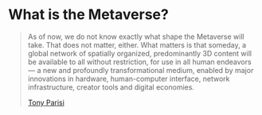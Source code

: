 # What is the Metaverse?

> &#x20;As of now, we do not know exactly what shape the Metaverse will take. That does not matter, either. What matters is that someday, a global network of spatially organized, predominantly 3D content will be available to all without restriction, for use in all human endeavors — a new and profoundly transformational medium, enabled by major innovations in hardware, human-computer interface, network infrastructure, creator tools and digital economies.&#x20;
>
> [Tony Parisi](https://medium.com/meta-verses/the-seven-rules-of-the-metaverse-7d4e06fa864c)
